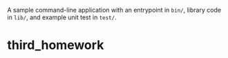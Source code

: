 A sample command-line application with an entrypoint in `bin/`, library code
in `lib/`, and example unit test in `test/`.
# third_homework
